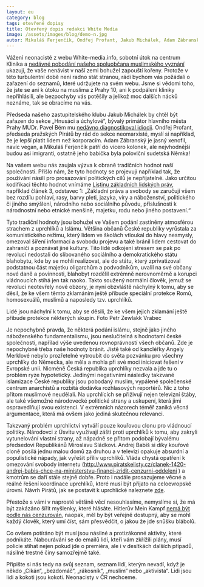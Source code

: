 ```yaml
---
layout: eu
category: blog
tags: otevřené dopisy
title: Otevřený dopis redakci White Media
image: /assets/images/blog/demo-n.jpg
autor: Mikuláš Ferjenčík, Ondřej Profant, Jakub Michálek, Adam Zábranský
---
```

Vážení neonacisté z webu White-media.info, sobotní útok na centrum Klinika a [nedávné pobodání našeho spoluobčana muslimského vyznání](http://tn.nova.cz/clanek/napadeni-v-praze-pobodany-muslim-dostal-policejni-ochranku.html) ukazují, že vaše nenávist v naší zemi bohužel zapouští kořeny. Protože v této turbulentní době není radno stát stranou, rádi bychom vás požádali o zařazení do seznamů, které udržujete na svém webu. Jsme si vědomi toho, že jste se ani k útoku na muslima z Prahy 10, ani k podpálení kliniky nepřihlásili, ale bezpochyby vás potěšily a jelikož moc dalších nácků neznáme, tak se obracíme na vás. 

Předseda našeho zastupitelského klubu Jakub Michálek by chtěl být zařazen do sekce „Hnusáci a úchylové“, bývalý primátor hlavního města Prahy MUDr. Pavel Bém mu [nedávno diagnostikoval idiocii](http://echo24.cz/a/w3v4H/je-pan-michalek-jenom-pirat-anebo-take-idiot). Ondřej Profant, předseda pražských Pirátů by rád do sekce neomarxisté, myslí si například, že je lepší platit lidem než korporacím. Adam Zábranský je jasný xenofil, navíc vegan, a Mikuláš Ferjenčík patří do vícero kolonek, ale nejvhodnější budou asi imigranti, ostatně jeho babička byla poloviční sudetská Němka!

Na vašem webu nás zaujala výzva k obraně tradičních hodnot naší společnosti. Přišlo nám, že tyto hodnoty se projevují například tak, že používání násilí pro prosazování politických cílů je nepřijatelné. Jako určitou kodifikaci těchto hodnot vnímáme [Listinu základních lidských práv](http://www.psp.cz/docs/laws/listina.html), například článek 3, odstavec 1: „Základní práva a svobody se zaručují všem bez rozdílu pohlaví, rasy, barvy pleti, jazyka, víry a náboženství, politického či jiného smýšlení, národního nebo sociálního původu, příslušnosti k národnostní nebo etnické menšině, majetku, rodu nebo jiného postavení.“

Tyto tradiční hodnoty jsou bohužel ve Vašem podání zastíněny atmosférou strachem z uprchlíků a Islámu. Většina občanů České republiky vyrůstala za komunistického režimu, který lidem ve školách vtloukal do hlavy nesmysly, omezoval šíření informací a svobodu projevu a také bránil lidem cestovat do zahraničí a poznávat jiné kultury. Tito lidé odkojení stresem se pak po revoluci nedostali do slibovaného sociálního a demokratického státu blahobytu, kde by se mohli realizovat, ale do státu, který zprivatizoval podstatnou část majetku oligarchům a podvodníkům, uvalil na své občany nové daně a povinnosti, blahobyt rozdělil extrémně nerovnoměrně a korupci vládnoucích stíhá jen tak naoko. Takto soužený normální člověk, jemuž se revolucí neotevřely nové obzory, je nyní obzvláště náchylný k tomu, aby se děsil, že ke všem těmto zklamáním ještě přibude speciální protekce Romů, homosexuálů, muslimů a naposledy tzv. uprchlíků.

Lidé jsou náchylní k tomu, aby se děsili, že ke všem jejich zklamání ještě přibude protekce některých skupin. Foto Petr Zewlakk Vrabec

Je nepochybně pravda, že některá podání islámu, stejně jako jiného náboženského fundamentalismu, jsou neslučitelná s hodnotami české společnosti, napřílad výše uvedenou rovnoprávností všech občanů. Zde je nepochybně třeba naše hodnoty bránit. Jistě také od kancléřky Angely Merklové nebylo prozřetelné vytroubit do světa pozvánku pro všechny uprchlíky do Německa, ale měla a mohla při své moci iniciovat řešení v Evropské unii. Nicméně Česká republika uprchlíky nezvala a jde tu o problém ryze hypotetický. Jedinými negativními následky takzvané islamizace České republiky jsou pobodaný muslim, vypálené společenské centrum anarchistů a rozbitá dodávka rozhlasových reportérů. Nic z toho přitom muslimové neudělali. Na uprchlících se přiživují nejen televizní štáby, ale také všemožné národovecké politické strany a uskupení, která jimi ospravedlňují svou existenci. V extrémních názorech téměř zaniká věcná argumentace, která má ovšem jako jediná skutečnou relevanci. 

Takzvaný problém uprchlictví vytváří pouze kouřovou clonu pro vládnoucí politiky. Národovci z Úsvitu využívají zášti proti uprchlíků k tomu, aby zakryli vytunelování vlastní strany, až nápadně se přitom podobají bývalému předsedovi Republikánů Miroslavu Sládkovi. Andrej Babiš si díky kouřové cloně posílá jednu malou domů za druhou a v televizi opakuje absurdní a populistické nápady, jak vyřešit příliv uprchlíků. Vláda chystá opatření k omezování svobody internetu (http://www.piratskelisty.cz/clanek-1420-andrej-babis-chce-na-ministerstvu-financi-zridit-cenzurni-oddeleni ) a kmotrům se daří stále stejně dobře. Proto i nadále prosazujeme věcné a reálné řešení koordinace uprchlíků, které musí být přijato na celoevropské úrovni. Návrh Pirátů, jak se postavit k uprchlické naleznete [zde](https://www.pirati.cz/stanoviska/piratske_stanovisko_k_vlne_uprchliku_-_jednotne_azylove_rizeni_v_evrope_plan_na_integraci_uprchliku_v_cesku).

Přestože s vámi v naprosté většině věcí nesouhlasíme, nemyslíme si, že má být zakázáno šířit myšlenky, které hlásáte. Hitlerův Mein Kampf [nemá být podle nás cenzurován](http://www.piratskelisty.cz/clanek-1076-zname-cely-pribeh-autora-hitlera-mezinarodni-kontrola-nebezpecnych-informaci), naopak, měl by být veřejně dostupný, aby se mohl každý člověk, který umí číst, sám přesvědčit, o jakou že jde snůšku blábolů. 

Co ovšem potíráno být musí jsou násilné a protizákonné aktivity, které podnikáte. Nabourávání se do emailů lidí, kteří vám zkřížili plány, musí policie stíhat nejen pokud jde o premiéra, ale i v desítkách dalších případů, násilné trestné činy samozřejmě také. 

Připište si nás tedy na svůj seznam, seznam lidí, kterým nevadí, když je někdo „Cikán“, „bezdomáč“, „rákosník“, „muslim“ nebo „aktivista“. Lidi jsou lidi a kokoti jsou kokoti. Neonacisty v ČR nechceme. 
